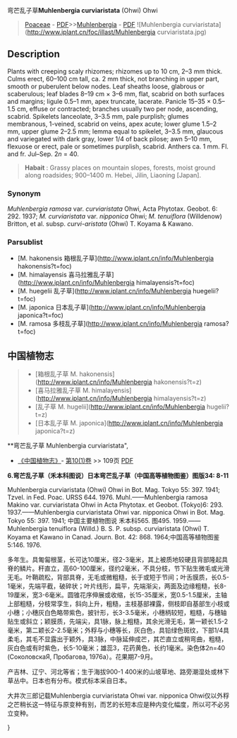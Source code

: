 弯芒乱子草**Muhlenbergia curviaristata** (Ohwi) Ohwi

> [Poaceae](http://www.iplant.cn/info/Poaceae?t=foc) - [PDF](http://www.iplant.cn/foc/pdf/Poaceae.pdf)>>[Muhlenbergia](http://www.iplant.cn/info/Muhlenbergia?t=foc) - [PDF](http://www.iplant.cn/foc/pdf/Muhlenbergia.pdf)
![Muhlenbergia curviaristata](http://www.iplant.cn/foc/illast/Muhlenbergia curviaristata.jpg)

## Description

Plants with creeping scaly rhizomes; rhizomes up to 10 cm, 2–3 mm thick. Culms erect, 60–100 cm tall, ca. 2 mm thick, not branching in upper part, smooth or puberulent below nodes. Leaf sheaths loose, glabrous or scaberulous; leaf blades 8–19 cm × 3–6 mm, flat, scabrid on both surfaces and margins; ligule 0.5–1 mm, apex truncate, lacerate. Panicle 15–35 × 0.5–1.5 cm, effuse or contracted; branches usually two per node, ascending, scabrid. Spikelets lanceolate, 3–3.5 mm, pale purplish; glumes membranous, 1-veined, scabrid on veins, apex acute; lower glume 1.5–2 mm, upper glume 2–2.5 mm; lemma equal to spikelet, 3–3.5 mm, glaucous and variegated with dark gray, lower 1/4 of back pilose; awn 5–10 mm, flexuose or erect, pale or sometimes purplish, scabrid. Anthers ca. 1 mm. Fl. and fr. Jul–Sep. 2*n* = 40.

> **Habait** : 
> Grassy places on mountain slopes, forests, moist ground along roadsides; 900–1400 m. Hebei, Jilin, Liaoning [Japan].

### Synonym
*Muhlenbergia ramosa* var. *curviaristata* Ohwi, Acta Phytotax. Geobot. 6: 292. 1937; *M. curviaristata* var. *nipponica* Ohwi; *M. tenuiflora* (Willdenow) Britton, et al. subsp. *curvi-aristata* (Ohwi) T. Koyama & Kawano.

### Parsublist

* [M.  hakonensis  箱根乱子草](http://www.iplant.cn/info/Muhlenbergia hakonensis?t=foc)
* [M.  himalayensis  喜马拉雅乱子草](http://www.iplant.cn/info/Muhlenbergia himalayensis?t=foc)
* [M.  huegelii  乱子草](http://www.iplant.cn/info/Muhlenbergia huegelii?t=foc)
* [M.  japonica  日本乱子草](http://www.iplant.cn/info/Muhlenbergia japonica?t=foc)
* [M.  ramosa  多枝乱子草](http://www.iplant.cn/info/Muhlenbergia ramosa?t=foc)

## 中国植物志

> * [箱根乱子草  M.  hakonensis](http://www.iplant.cn/info/Muhlenbergia hakonensis?t=z)
> * [喜马拉雅乱子草  M.  himalayensis](http://www.iplant.cn/info/Muhlenbergia himalayensis?t=z)
> * [乱子草  M.  hugelii](http://www.iplant.cn/info/Muhlenbergia hugelii?t=z)
> * [日本乱子草  M.  japonica](http://www.iplant.cn/info/Muhlenbergia japonica?t=z)

**弯芒乱子草 Muhlenbergia curviaristata",

* [《中国植物志》](http://www.iplant.cn/frps)- [第10(1)卷](http://www.iplant.cn/frps/vol/10(1)) >> 109页 [PDF](http://www.iplant.cn/frps/pdf/10(1)/109a.pdf)

**6.弯芒乱子草（禾本科图说）日本弯芒乱子草（中国高等植物图鉴）图版34: 8-11**

Muhlenbergia curviaristata (Ohwi) Ohwi in Bot. Mag. Tokyo 55: 397. 1941; Tzvel. in Fed. Poac. URSS 644. 1976. Muhl.——Muhlenbergia ramosa Makino var. curviaristata Ohwi in Acta Phytotax. et Geobot. (Tokyo)6: 293. 1937.——Muhlenbergia curviaristata Ohwi var. nipponica Ohwi in Bot. Mag. Tokyo 55: 397. 1941; 中国主要植物图说 禾本科565. 图495. 1959.——Muhlenbergia tenuiflora (Willd.) B. S. P. subsp. curviaristata (Ohwi) T. Koyama et Kawano in Canad. Journ. Bot. 42: 868. 1964;中国高等植物图鉴5:146. 1976.

多年生。具匍匐根茎，长可达10厘米，径2-3毫米，其上被质地较硬且背部隆起具脊的鳞片。秆直立，高60-100厘米，径约2毫米，不具分枝，节下贴生微毛或光滑无毛。叶鞘疏松，背部具脊，无毛或微粗糙，长于或短于节间；叶舌膜质，长0.5-1毫米，先端平截，破碎状；叶片线形，扁平，先端渐尖，两面及边缘粗糙，长8-19厘米，宽3-6毫米。圆锥花序伸展或收缩，长15-35厘米，宽0.5-1.5厘米，主轴上部粗糙，分枝常孪生，斜向上升，粗糙，主枝基部裸露，侧枝即自基部生小枝或小穗；小穗灰白色略带紫色，披针形，长3-3.5毫米，小穗柄较短，粗糙，与穗轴贴生或斜立；颖膜质，先端尖，具1脉，脉上粗糙，其余光滑无毛，第一颖长1.5-2毫米，第二颖长2-2.5毫米；外稃与小穗等长，灰白色，具铅绿色斑纹，下部1/4具柔毛，其毛不显露出于颖外，具3脉，中脉延伸成芒，其芒直立或稍弯曲，粗糙，灰白色或有时紫色，长5-10毫米；雄蕊3，花药黄色，长约1毫米。染色体2n=40 (СоколовскаЯ, Пробагова, 1976a）。花果期7-9月。

产吉林、辽宁、河北等省；生于海拔900-1 400米的山坡草地、路旁潮湿处或林下草丛中。日本也有分布。模式标本采自日本。

大井次三郎记载Muhlenbergia curviaristata Ohwi var. nipponica Ohwi仅以外稃之芒稍长这一特征与原变种有别，而艺的长短本应是种内变化幅度，所以可不必另立变种。

}